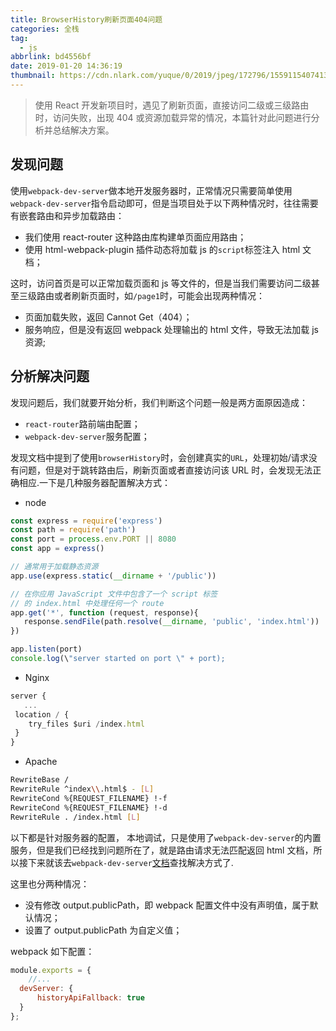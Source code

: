 ```yaml
---
title: BrowserHistory刷新页面404问题
categories: 全栈
tag:
  - js
abbrlink: bd4556bf
date: 2019-01-20 14:36:19
thumbnail: https://cdn.nlark.com/yuque/0/2019/jpeg/172796/1559115407413-assets/web-upload/b41a2423-5789-44ef-84c0-cafc5574c3ef.jpeg
---
```


> 使用 React 开发新项目时，遇见了刷新页面，直接访问二级或三级路由时，访问失败，出现 404 或资源加载异常的情况，本篇针对此问题进行分析并总结解决方案。

## 发现问题

使用`webpack-dev-server`做本地开发服务器时，正常情况只需要简单使用`webpack-dev-server`指令启动即可，但是当项目处于以下两种情况时，往往需要有嵌套路由和异步加载路由：

- 我们使用 react-router 这种路由库构建单页面应用路由；
- 使用 html-webpack-plugin 插件动态将加载 js 的`script`标签注入 html 文档；

这时，访问首页是可以正常加载页面和 js 等文件的，但是当我们需要访问二级甚至三级路由或者刷新页面时，如`/page1`时，可能会出现两种情况：

- 页面加载失败，返回 Cannot Get（404）；
- 服务响应，但是没有返回 webpack 处理输出的 html 文件，导致无法加载 js 资源;

## 分析解决问题

发现问题后，我们就要开始分析，我们判断这个问题一般是两方面原因造成：

- `react-router`路前端由配置；
- `webpack-dev-server`服务配置；

发现文档中提到了使用`browserHistory`时，会创建真实的`URL`，处理初始/请求没有问题，但是对于跳转路由后，刷新页面或者直接访问该 URL 时，会发现无法正确相应.一下是几种服务器配置解决方式：  


- node

```js
const express = require('express')
const path = require('path')
const port = process.env.PORT || 8080
const app = express()

// 通常用于加载静态资源
app.use(express.static(__dirname + '/public'))

// 在你应用 JavaScript 文件中包含了一个 script 标签
// 的 index.html 中处理任何一个 route
app.get('*', function (request, response){
   response.sendFile(path.resolve(__dirname, 'public', 'index.html'))
})

app.listen(port)
console.log(\"server started on port \" + port);
```

- Nginx

```js
server {
   ...
 location / {
    try_files $uri /index.html
 }
}
```

- Apache

```bash
RewriteBase /
RewriteRule ^index\\.html$ - [L]
RewriteCond %{REQUEST_FILENAME} !-f
RewriteCond %{REQUEST_FILENAME} !-d
RewriteRule . /index.html [L]
```

以下都是针对服务器的配置，
本地调试，只是使用了`webpack-dev-server`的内置服务，但是我们已经找到问题所在了，就是路由请求无法匹配返回 html 文档，所以接下来就该去`webpack-dev-server`[文档](https://webpack.js.org/configuration/dev-server/#devserver-historyapifallback)查找解决方式了.

这里也分两种情况：

- 没有修改 output.publicPath，即 webpack 配置文件中没有声明值，属于默认情况；
- 设置了 output.publicPath 为自定义值；

webpack 如下配置：

```js
module.exports = {
    //...
  devServer: {
      historyApiFallback: true
  }
};
```
